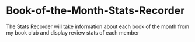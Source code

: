 # Book-of-the-Month-Stats-Recorder
The Stats Recorder will take information about each book of the month from my book club and display review stats of each member
